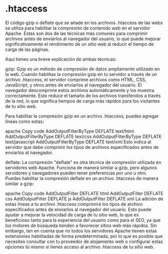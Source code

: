 # .htaccess
El código gzip o deflate que se añade en los archivos .htaccess de las webs se utiliza para habilitar la compresión de contenido web en el servidor Apache. Estas son dos de las técnicas más comunes para comprimir archivos antes de enviarlos al navegador del usuario, lo que puede mejorar significativamente el rendimiento de un sitio web al reducir el tiempo de carga de las páginas.

Aquí tienes una breve explicación de ambas técnicas:

gzip: Gzip es un método de compresión de datos ampliamente utilizado en la web. Cuando habilitas la compresión gzip en tu servidor a través de un archivo .htaccess, el servidor comprime archivos como HTML, CSS, JavaScript, y otros antes de enviarlos al navegador del usuario. El navegador descomprime estos archivos automáticamente y los muestra correctamente. Esto reduce el tamaño de los archivos transferidos a través de la red, lo que significa tiempos de carga más rápidos para los visitantes de tu sitio web.

Para habilitar la compresión gzip en un archivo .htaccess, puedes agregar líneas como estas:

apache
Copy code
<IfModule mod_deflate.c>
  AddOutputFilterByType DEFLATE text/html
  AddOutputFilterByType DEFLATE text/css
  AddOutputFilterByType DEFLATE text/javascript
  AddOutputFilterByType DEFLATE text/xml
</IfModule>
Esto indica al servidor que debe comprimir los tipos de archivos especificados antes de enviarlos al navegador.

deflate: La compresión "deflate" es otra técnica de compresión utilizada en servidores web Apache. Funciona de manera similar a gzip, pero algunos servidores y navegadores pueden tener preferencias por uno u otro. Puedes habilitar la compresión deflate en un archivo .htaccess de manera similar a gzip:

apache
Copy code
<IfModule mod_deflate.c>
  AddOutputFilter DEFLATE html
  AddOutputFilter DEFLATE css
  AddOutputFilter DEFLATE js
  AddOutputFilter DEFLATE xml
</IfModule>
La adición de estas líneas a tu archivo .htaccess comprimirá los tipos de archivo especificados antes de enviarlos al navegador del usuario. Esto puede ayudar a mejorar la velocidad de carga de tu sitio web, lo que es beneficioso tanto para la experiencia del usuario como para el SEO, ya que los motores de búsqueda tienden a favorecer sitios web más rápidos. Sin embargo, ten en cuenta que no todos los servidores Apache tienen estas extensiones habilitadas de forma predeterminada, por lo que es posible que necesites consultar con tu proveedor de alojamiento web o configurar estas opciones tú mismo si tienes acceso al archivo .htaccess de tu sitio web.
